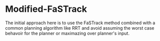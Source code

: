 # Modified-FaSTrack
The initial approach here is to use the FaSTrack method combined with a common planning algorithm like RRT
and avoid assuming the worst case behavoir for the planner or maximazing over planner's input.
